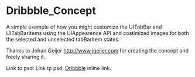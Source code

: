 Dribbble_Concept
================


A simple example of how you might customize the UITabBar and UITabBarItems using the UIAppearence API
and costimized images for both the selected and unselected tabBaritem states.

Thanks to Johan Geijer http://www.jgeijer.com for creating the concept and freely sharing it.

Link to psd:
Link tp psd: [Dribbble]( http://dribbble.com/shots/694671-Buttons-Free-PSD?list=searches&tag=buttons_psd "Buttons Free PSD") inline link.
